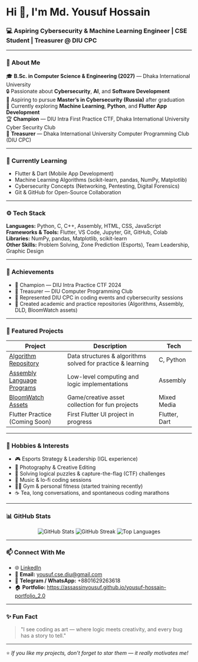 <!-- Profile README for Md. Yousuf Hossain -->

# Hi 👋, I'm Md. Yousuf Hossain
### 💻 Aspiring Cybersecurity & Machine Learning Engineer | CSE Student | Treasurer @ DIU CPC

---

### 🧠 About Me
🎓 **B.Sc. in Computer Science & Engineering (2027)** — Dhaka International University  
🔒 Passionate about **Cybersecurity**, **AI**, and **Software Development**  
🚀 Aspiring to pursue **Master’s in Cybersecurity (Russia)** after graduation  
🧩 Currently exploring **Machine Learning**, **Python**, and **Flutter App Development**  
🏆 **Champion** — DIU Intra First Practice CTF, Dhaka International University Cyber Security Club  
💼 **Treasurer** — Dhaka International University Computer Programming Club (DIU CPC)

---

### 🌱 Currently Learning
- Flutter & Dart (Mobile App Development)
- Machine Learning Algorithms (scikit-learn, pandas, NumPy, Matplotlib)
- Cybersecurity Concepts (Networking, Pentesting, Digital Forensics)
- Git & GitHub for Open-Source Collaboration

---

### ⚙️ Tech Stack
**Languages:** Python, C, C++, Assembly, HTML, CSS, JavaScript  
**Frameworks & Tools:** Flutter, VS Code, Jupyter, Git, GitHub, Colab  
**Libraries:** NumPy, pandas, Matplotlib, scikit-learn  
**Other Skills:** Problem Solving, Zone Prediction (Esports), Team Leadership, Graphic Design

---

### 🏅 Achievements
- 🥇 Champion — DIU Intra Practice CTF 2024  
- 💼 Treasurer — DIU Computer Programming Club  
- 💬 Represented DIU CPC in coding events and cybersecurity sessions  
- 🎯 Created academic and practice repositories (Algorithms, Assembly, DLD, BloomWatch assets)

---

### 💼 Featured Projects

| Project | Description | Tech |
|---|---|---|
| [Algorithm Repository](https://github.com/assassinyousuf/algorithm) | Data structures & algorithms solved for practice & learning | C, Python |
| [Assembly Language Programs](https://github.com/assassinyousuf/Assembly_Language) | Low-level computing and logic implementations | Assembly |
| [BloomWatch Assets](https://github.com/assassinyousuf/BloomWatch-assets) | Game/creative asset collection for fun projects | Mixed Media |
| Flutter Practice (Coming Soon) | First Flutter UI project in progress | Flutter, Dart |

---

### 🎨 Hobbies & Interests
- 🎮 Esports Strategy & Leadership (IGL experience)  
- 📸 Photography & Creative Editing  
- 🧩 Solving logical puzzles & capture-the-flag (CTF) challenges  
- 🎵 Music & lo-fi coding sessions  
- 🧘‍♂️ Gym & personal fitness (started training recently)  
- ☕ Tea, long conversations, and spontaneous coding marathons

---

### 📊 GitHub Stats
<p align="center">
  <img src="https://github-readme-stats.vercel.app/api?username=assassinyousuf&show_icons=true&theme=tokyonight" alt="GitHub Stats" />
  <img src="https://github-readme-streak-stats.herokuapp.com/?user=assassinyousuf&theme=tokyonight" alt="GitHub Streak" />
  <img src="https://github-readme-stats.vercel.app/api/top-langs/?username=assassinyousuf&layout=compact&theme=tokyonight" alt="Top Languages" />
</p>

---

### 📫 Connect With Me
- 🌐 [LinkedIn](https://www.linkedin.com/in/yousuf-hossain-06089a328)  
- 📧 **Email:** yousuf.cse.diu@gmail.com  
- 📱 **Telegram / WhatsApp:** +8801629263618  
- 🏠 **Portfolio:** https://assassinyousuf.github.io/yousuf-hossain-portfolio_2.0

---

### ✨ Fun Fact
> "I see coding as art — where logic meets creativity, and every bug has a story to tell."

---

⭐️ *If you like my projects, don’t forget to star them — it really motivates me!*